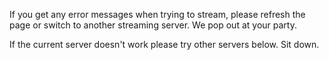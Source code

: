 If you get any error messages when trying to stream, please refresh the page or switch to another streaming server. We pop out at your party.

If the current server doesn't work please try other servers below. Sit down.
